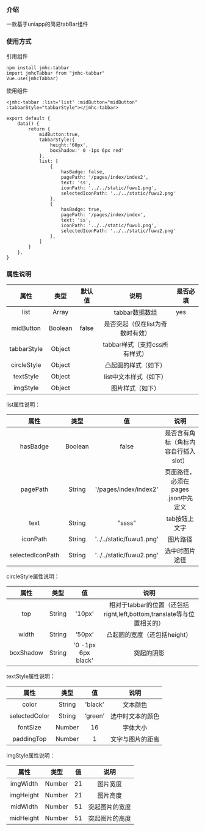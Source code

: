 ### 介绍

一款基于uniapp的简易tabBar组件

### 使用方式

引用组件

```
npm install jmhc-tabbar
import jmhcTabbar from "jmhc-tabbar"
Vue.use(jmhcTabbar)
```

使用组件

```
<jmhc-tabbar :list='list' :midButton="midButton" :tabbarStyle="tabbarStyle"></jmhc-tabbar>
```

```
export default {
	data() {
		return {
			midButton:true,
			tabbarStyle:{
				height:'60px',
				boxShadow:' 0 -1px 6px red'
			},
			list: [
				{
					hasBadge: false,
					pagePath: '/pages/index/index2',
					text: 'ss', 
					iconPath: '../../static/fuwu1.png', 
					selectedIconPath: '../../static/fuwu2.png'
				},
				{
					hasBadge: true,
					pagePath: '/pages/index/index', 
					text: 'ss', 
					iconPath: '../../static/fuwu1.png', 
					selectedIconPath: '../../static/fuwu2.png' 
				},
			]
		}
	},
}
```



### 属性说明

|    属性     |  类型   | 默认值 |               说明               | 是否必填 |
| :---------: | :-----: | :----: | :------------------------------: | -------- |
|    list     |  Array  |        |          tabbar数据数组          | yes      |
|  midButton  | Boolean | false  | 是否突起（仅在list为奇数时有效） |          |
| tabbarStyle | Object  |        |  tabbar样式（支持css所有样式）   |          |
| circleStyle | Object  |        |       凸起圆的样式（如下）       |          |
|  textStyle  | Object  |        |      list中文本样式（如下）      |          |
|  imgStyle   | Object  |        |         图片样式（如下）         |          |

list属性说明：

|       属性       |  类型   |            值            |                 说明                 |
| :--------------: | :-----: | :----------------------: | :----------------------------------: |
|     hasBadge     | Boolean |          false           | 是否含有角标（角标内容自行插入slot） |
|     pagePath     | String  |  '/pages/index/index2'   | 页面路径，必须在 pages .json中先定义 |
|       text       | String  |          "ssss"          |            tab按钮上文字             |
|     iconPath     | String  | '../../static/fuwu1.png' |               图片路径               |
| selectedIconPath | String  | '../../static/fuwu2.png' |            选中时图片途径            |

circleStyle属性说明：

|   属性    |  类型  |         值         |                             说明                             |
| :-------: | :----: | :----------------: | :----------------------------------------------------------: |
|    top    | String |       '10px'       | 相对于tabbar的位置（还包括right,left,bottom,translate等与位置相关的） |
|   width   | String |       ‘50px’       |                 凸起圆的宽度（还包括height）                 |
| boxShadow | String | '0 -1px 6px black' |                          突起的阴影                          |

textStyle属性说明：

|     属性      |  类型  |   值    |       说明       |
| :-----------: | :----: | :-----: | :--------------: |
|     color     | String | 'black' |     文本颜色     |
| selectedColor | String | ‘green’ | 选中时文本的颜色 |
|   fontSize    | Number |   16    |     字体大小     |
|  paddingTop   | Number |    1    | 文字与图片的距离 |

imgStyle属性说明：

|   属性    |  类型  |  值  |      说明      |
| :-------: | :----: | :--: | :------------: |
| imgWidth  | Number |  21  |    图片宽度    |
| imgHeight | Number |  21  |    图片高度    |
| midWidth  | Number |  51  | 突起图片的宽度 |
| midHeight | Number |  51  | 突起图片的高度 |